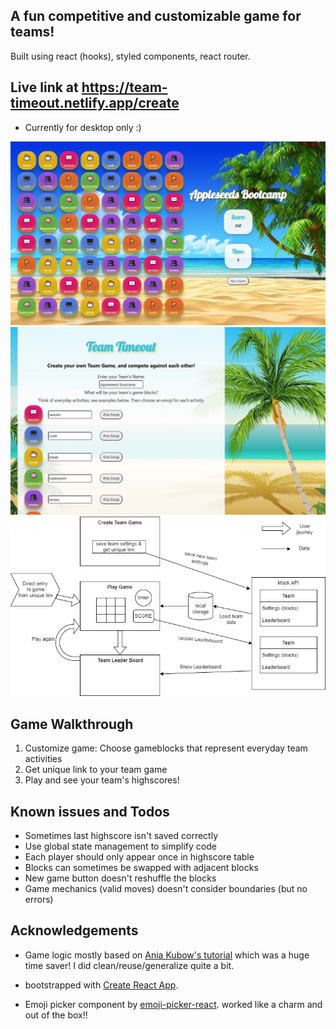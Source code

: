 ## A fun competitive and customizable game for teams!

Built using react (hooks), styled components, react router.

## Live link at https://team-timeout.netlify.app/create

- Currently for desktop only :)

![Play game screenshot](https://github.com/sarit-chaet-hudis/team-timeout/blob/main/src/Assets/images/Screenshot2.JPG)
![Create new game screenshot](https://github.com/sarit-chaet-hudis/team-timeout/blob/main/src/Assets/images/Screenshot1.JPG)
![Team Timout Flowchart](https://github.com/sarit-chaet-hudis/team-timeout/blob/main/src/Assets/images/team%20timeout-general%20flow.jpg)

## Game Walkthrough

1. Customize game: Choose gameblocks that represent everyday team activities
2. Get unique link to your team game
3. Play and see your team's highscores!

## Known issues and Todos

- Sometimes last highscore isn't saved correctly
- Use global state management to simplify code
- Each player should only appear once in highscore table
- Blocks can sometimes be swapped with adjacent blocks
- New game button doesn't reshuffle the blocks
- Game mechanics (valid moves) doesn't consider boundaries (but no errors)

## Acknowledgements

- Game logic mostly based on [Ania Kubow's tutorial](https://github.com/kubowania/candy-crush-reactjs/blob/main/src/App.js) which was a huge time saver! I did clean/reuse/generalize quite a bit.

- bootstrapped with [Create React App](https://github.com/facebook/create-react-app).

- Emoji picker component by [emoji-picker-react](https://github.com/ealush/emoji-picker-react). worked like a charm and out of the box!!
